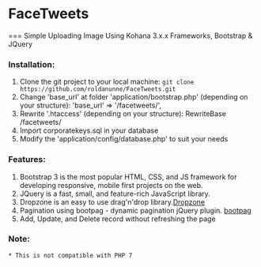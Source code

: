 # FaceTweets
===
Simple Uploading Image Using Kohana 3.x.x Frameworks, Bootstrap &amp; JQuery

### Installation:
  1.  Clone the git project to your local machine: `git clone https://github.com/roldanunne/FaceTweets.git`
  2.  Change 'base_url' at folder 'application/bootstrap.php' (depending on your structure):
	    'base_url'   => '/facetweets/',
  3.  Rewrite '.htaccess' (depending on your structure):
      RewriteBase /facetweets/
  4.  Import corporatekeys.sql in your database
  5.  Modify the 'application/config/database.php' to suit your needs

### Features:
  1.  Bootstrap 3 is the most popular HTML, CSS, and JS framework for developing responsive, mobile first projects on the web.
  2.  JQuery is a fast, small, and feature-rich JavaScript library. 
  3.  Dropzone is an easy to use drag'n'drop library.[Dropzone](http://www.dropzonejs.com/)
  4.  Pagination using bootpag - dynamic pagination jQuery plugin.  [bootpag](http://botmonster.com/jquery-bootpag/#.V-lsgPl97IU)
  5.  Add, Update, and Delete record without refreshing the page

### Note:
	* This is not compatible with PHP 7
